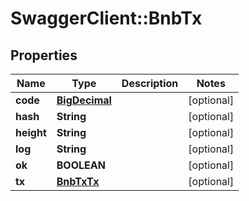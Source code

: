 # SwaggerClient::BnbTx

## Properties
Name | Type | Description | Notes
------------ | ------------- | ------------- | -------------
**code** | [**BigDecimal**](BigDecimal.md) |  | [optional] 
**hash** | **String** |  | [optional] 
**height** | **String** |  | [optional] 
**log** | **String** |  | [optional] 
**ok** | **BOOLEAN** |  | [optional] 
**tx** | [**BnbTxTx**](BnbTxTx.md) |  | [optional] 

